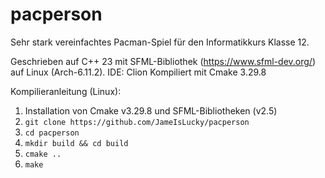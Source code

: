 # pacperson

Sehr stark vereinfachtes Pacman-Spiel für den Informatikkurs Klasse 12.

Geschrieben auf C++ 23 mit SFML-Bibliothek (https://www.sfml-dev.org/) auf Linux (Arch-6.11.2). IDE: Clion
Kompiliert mit Cmake 3.29.8

Kompilieranleitung (Linux):


1. Installation von Cmake v3.29.8 und SFML-Bibliotheken (v2.5)
2. ```git clone https://github.com/JameIsLucky/pacperson```
3. ```cd pacperson```
4. ```mkdir build && cd build```
5. ```cmake ..```
6. ```make```
